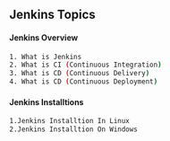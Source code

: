 ## Jenkins Topics
#### Jenkins Overview 
```sh
1. What is Jenkins
2. What is CI (Continuous Integration)
3. What is CD (Continuous Delivery)
4. What is CD (Continuous Deployment)
```
#### Jenkins Installtions
```sh
1.Jenkins Installtion In Linux
2.Jenkins Installtion On Windows
```
